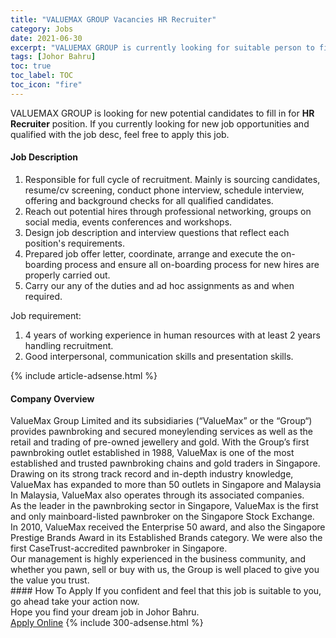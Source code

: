```yaml
---
title: "VALUEMAX GROUP Vacancies HR Recruiter" 
category: Jobs 
date: 2021-06-30 
excerpt: "VALUEMAX GROUP is currently looking for suitable person to fill in the HR Recruiter which based in Johor Bahru" 
tags: [Johor Bahru] 
toc: true 
toc_label: TOC 
toc_icon: "fire" 
--- 
```


<p>VALUEMAX GROUP is looking for new potential candidates to fill in for <b>HR Recruiter</b> position. If you currently looking for new job opportunities and qualified with the job desc, feel free to apply this job.
</p><div><div><h4>Job Description</h4></div><div><div><span><div><ol><li>Responsible for full cycle of recruitment. Mainly is sourcing candidates, resume/cv screening, conduct phone interview, schedule interview, offering and background checks for all qualified candidates.</li><li>Reach out potential hires through professional networking, groups on social media, events conferences and workshops.</li><li>Design job description and interview questions that reflect each position's requirements.</li><li>Prepared job offer letter, coordinate, arrange and execute the on-boarding process and ensure all on-boarding process for new hires are properly carried out.</li><li>Carry our any of the duties and ad hoc assignments as and when required.</li></ol><p>Job requirement:</p><ol><li>4 years of working experience in human resources with at least 2 years handling recruitment.</li><li>Good interpersonal, communication skills and presentation skills.</li></ol></div></span></div></div></div> 
{% include article-adsense.html %} 
<div><div><h4>Company Overview</h4></div><div><div><span><div><div>ValueMax Group Limited and its subsidiaries (&#8220;ValueMax&#8221; or the &#8220;Group&#8220;) provides pawnbroking and secured moneylending services as well as the retail and trading of pre-owned jewellery and gold. With the Group&#8217;s first pawnbroking outlet established in 1988, ValueMax is one of the most established and trusted pawnbroking chains and gold traders in Singapore. Drawing on its strong track record and in-depth industry knowledge, ValueMax has expanded to&#160;more than 50 outlets in Singapore&#160;and Malaysia In Malaysia, ValueMax also operates through its associated companies.</div>
<div>As the leader in the pawnbroking sector in Singapore, ValueMax&#160;is the first and only mainboard-listed pawnbroker on the Singapore Stock Exchange.</div>
<div>In 2010, ValueMax received the Enterprise 50 award, and also the Singapore Prestige Brands Award in its Established Brands category. We were also the first CaseTrust-accredited pawnbroker in Singapore.</div>
<div>Our management is highly experienced in the business community, and whether you pawn, sell or buy with us, the Group is well placed to give you the value you trust.</div></div></span></div></div></div> 
#### How To Apply 
If you confident and feel that this job is suitable to you, go ahead take your action now. <br/> 
Hope you find your dream job in Johor Bahru. <br/> 
<a href="https://www.jobstreet.com.my/en/job/hr-recruiter-4603512?jobId=jobstreet-my-job-4603512&" class="btn btn--info" target="_blank" rel="nofollow noopenner">Apply Online</a> 
{% include 300-adsense.html %} 